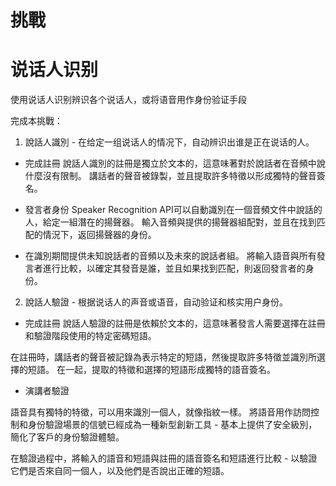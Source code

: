 挑戰
======

说话人识别 
========================

使用说话人识别辨识各个说话人，或将语音用作身份验证手段

完成本挑戰：


1. 說話人識別 - 在给定一组说话人的情况下，自动辨识出谁是正在说话的人。

- 完成註冊 
說話人識別的註冊是獨立於文本的，這意味著對於說話者在音頻中說什麼沒有限制。 講話者的聲音被錄製，並且提取許多特徵以形成獨特的聲音簽名。

- 發言者身份 
Speaker Recognition API可以自動識別在一個音頻文件中說話的人，給定一組潛在的揚聲器。 輸入音頻與提供的揚聲器組配對，並且在找到匹配的情況下，返回揚聲器的身份。

- 在識別期間提供未知說話者的音頻以及未來的說話者組。 將輸入語音與所有發言者進行比較，以確定其發音是誰，並且如果找到匹配，則返回發言者的身份。

2. 說話人驗證 - 根据说话人的声音或语音，自动验证和核实用户身份。

- 完成註冊 
說話人驗證的註冊是依賴於文本的，這意味著發言人需要選擇在註冊和驗證階段使用的特定密碼短語。

在註冊時，講話者的聲音被記錄為表示特定的短語，然後提取許多特徵並識別所選擇的短語。 在一起，提取的特徵和選擇的短語形成獨特的語音簽名。

- 演講者驗證 

語音具有獨特的特徵，可以用來識別一個人，就像指紋一樣。 將語音用作訪問控制和身份驗證場景的信號已經成為一種新型創新工具 - 基本上提供了安全級別，簡化了客戶的身份驗證體驗。

在驗證過程中，將輸入的語音和短語與註冊的語音簽名和短語進行比較 - 以驗證它們是否來自同一個人，以及他們是否說出正確的短語。





